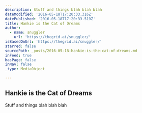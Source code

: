```yaml
---
description: Stuff and things blah blah blah
dateModified: '2016-05-18T17:20:33.316Z'
datePublished: '2016-05-18T17:20:33.510Z'
title: Hankie is the Cat of Dreams
author:
  - name: snuggler
    url: 'https://thegrid.ai/snuggler/'
isBasedOnUrl: 'https://thegrid.ai/snuggler/'
starred: false
sourcePath: _posts/2016-05-18-hankie-is-the-cat-of-dreams.md
inFeed: true
hasPage: false
inNav: false
_type: MediaObject

---
```

<article style=""><h1>Hankie is the Cat of Dreams</h1><p>Stuff and things blah blah blah</p></article>